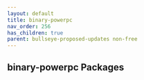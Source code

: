 ```yaml
---
layout: default
title: binary-powerpc
nav_order: 256
has_children: true
parent: bullseye-proposed-updates non-free
---
```


## binary-powerpc Packages
